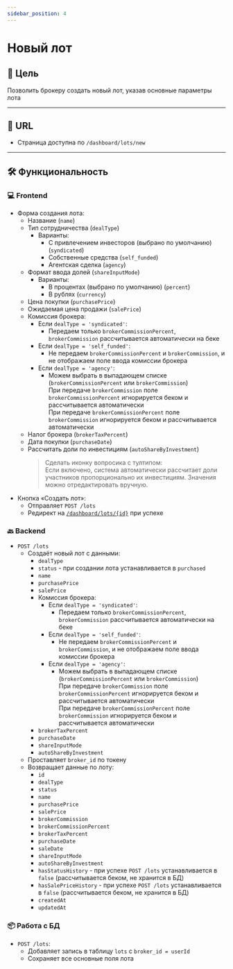 ```yaml
---
sidebar_position: 4
---
```


# Новый лот

## 🎯 Цель

Позволить брокеру создать новый лот, указав основные параметры лота

---

## 🔗 URL

- Страница доступна по `/dashboard/lots/new`

---

## 🛠️ Функциональность

### 💻 Frontend

- Форма создания лота:
    - Название (`name`)
    - Тип сотрудничества (`dealType`)
        - Варианты:
            - С привлечением инвесторов (выбрано по умолчанию) (`syndicated`)
            - Собственные средства (`self_funded`)
            - Агентская сделка (`agency`)
    - Формат ввода долей (`shareInputMode`)
        - Варианты:
            - В процентах (выбрано по умолчанию) (`percent`)
            - В рублях (`currency`)
    - Цена покупки (`purchasePrice`)
    - Ожидаемая цена продажи (`salePrice`)
    - Комиссия брокера:
        - Если `dealType = 'syndicated'`:
            - Передаем только `brokerCommissionPercent`, `brokerCommission` рассчитывается автоматически на беке
        - Если `dealType = 'self_funded'`:
            - Не передаем `brokerCommissionPercent` и `brokerCommission`, и не отображаем поле ввода комиссии брокера
        - Если `dealType = 'agency'`:
            - Можем выбрать в выпадающем списке (`brokerCommissionPercent` или `brokerCommission`)  
              При передаче `brokerCommission` поле `brokerCommissionPercent` игнорируется беком и рассчитывается
              автоматически  
              При передаче `brokerCommissionPercent` поле `brokerCommission` игнорируется беком и рассчитывается
              автоматически
    - Налог брокера (`brokerTaxPercent`)
    - Дата покупки (`purchaseDate`)
    - Рассчитать доли по инвестициям (`autoShareByInvestment`)
      > Сделать иконку вопросика с тултипом:  
      Если включено, система автоматически рассчитает доли участников пропорционально их инвестициям. Значения можно
      отредактировать вручную.
- Кнопка «Создать лот»:
    - Отправляет `POST /lots`
    - Редирект на [`/dashboard/lots/{id}`](lotId.md) при успехе

### 🔙 Backend

- `POST /lots`
    - Создаёт новый лот с данными:
        - `dealType`
        - `status` - при создании лота устанавливается в `purchased`
        - `name`
        - `purchasePrice`
        - `salePrice`
        - Комиссия брокера:
            - Если `dealType = 'syndicated'`:
                - Передаем только `brokerCommissionPercent`, `brokerCommission` рассчитывается автоматически на беке
            - Если `dealType = 'self_funded'`:
                - Не передаем `brokerCommissionPercent` и `brokerCommission`, и не отображаем поле ввода комиссии
                  брокера
            - Если `dealType = 'agency'`:
                - Можем выбрать в выпадающем списке (`brokerCommissionPercent` или `brokerCommission`)  
                  При передаче `brokerCommission` поле `brokerCommissionPercent` игнорируется беком и рассчитывается
                  автоматически  
                  При передаче `brokerCommissionPercent` поле `brokerCommission` игнорируется беком и рассчитывается
                  автоматически
        - `brokerTaxPercent`
        - `purchaseDate`
        - `shareInputMode`
        - `autoShareByInvestment`
    - Проставляет `broker_id` по токену
    - Возвращает данные по лоту:
        - `id`
        - `dealType`
        - `status`
        - `name`
        - `purchasePrice`
        - `salePrice`
        - `brokerCommission`
        - `brokerCommissionPercent`
        - `brokerTaxPercent`
        - `purchaseDate`
        - `saleDate`
        - `shareInputMode`
        - `autoShareByInvestment`
        - `hasStatusHistory` - при успехе `POST /lots` устанавливается в `false` (рассчитывается беком, не хранится в
          БД)
        - `hasSalePriceHistory` - при успехе `POST /lots` устанавливается в `false` (рассчитывается беком, не хранится в
          БД)
        - `createdAt`
        - `updatedAt`

### 📦 Работа с БД

- `POST /lots`:
    - Добавляет запись в таблицу `lots` с `broker_id = userId`
    - Сохраняет все основные поля лота